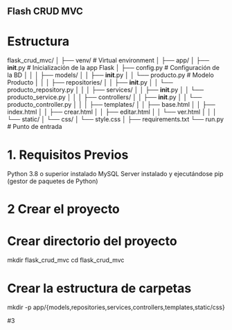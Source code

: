 ## Flash CRUD MVC

# Estructura

flask_crud_mvc/
│
├── venv/                          # Virtual environment
│
├── app/
│   ├── __init__.py               # Inicialización de la app Flask
│   ├── config.py                 # Configuración de la BD
│   │
│   ├── models/
│   │   ├── __init__.py
│   │   └── producto.py           # Modelo Producto
│   │
│   ├── repositories/
│   │   ├── __init__.py
│   │   └── producto_repository.py
│   │
│   ├── services/
│   │   ├── __init__.py
│   │   └── producto_service.py
│   │
│   ├── controllers/
│   │   ├── __init__.py
│   │   └── producto_controller.py
│   │
│   ├── templates/
│   │   ├── base.html
│   │   ├── index.html
│   │   ├── crear.html
│   │   ├── editar.html
│   │   └── ver.html
│   │
│   └── static/
│       └── css/
│           └── style.css
│
├── requirements.txt
└── run.py                        # Punto de entrada

# 1. Requisitos Previos

Python 3.8 o superior instalado
MySQL Server instalado y ejecutándose
pip (gestor de paquetes de Python)

# 2 Crear el proyecto

# Crear directorio del proyecto
mkdir flask_crud_mvc
cd flask_crud_mvc

# Crear la estructura de carpetas
mkdir -p app/{models,repositories,services,controllers,templates,static/css}

#3 
